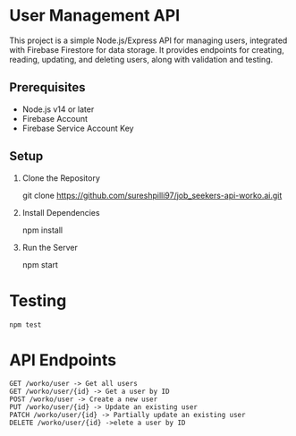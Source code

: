 # User Management API

This project is a simple Node.js/Express API for managing users, integrated with Firebase Firestore for data storage. It provides endpoints for creating, reading, updating, and deleting users, along with validation and testing.

## Prerequisites

- Node.js v14 or later
- Firebase Account
- Firebase Service Account Key

## Setup

1. Clone the Repository

    git clone https://github.com/sureshpilli97/job_seekers-api-worko.ai.git

2. Install Dependencies

    npm install

3. Run the Server

    npm start

# Testing

    npm test

# API Endpoints
    GET /worko/user -> Get all users
    GET /worko/user/{id} -> Get a user by ID
    POST /worko/user -> Create a new user
    PUT /worko/user/{id} -> Update an existing user
    PATCH /worko/user/{id} -> Partially update an existing user
    DELETE /worko/user/{id} ->elete a user by ID




   
